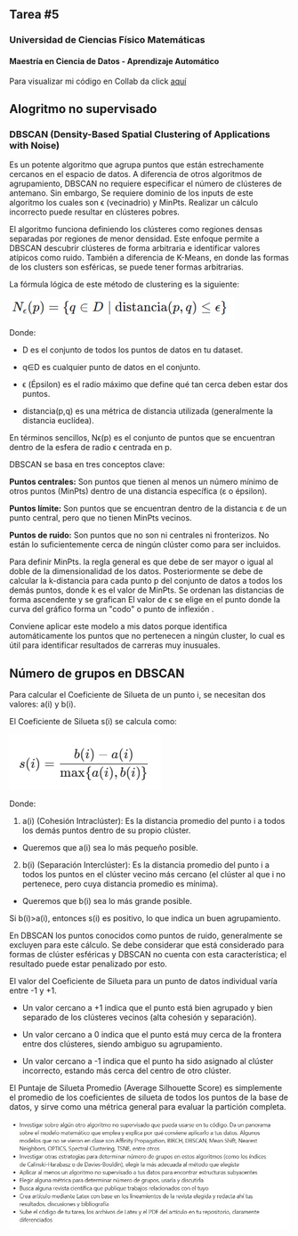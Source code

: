 ## Tarea #5
### Universidad de Ciencias Físico Matemáticas
#### Maestría en Ciencia de Datos - Aprendizaje Automático

Para visualizar mi código en Collab da click [aquí](https://colab.research.google.com/drive/1MGN_wk_RZLJUh65iFf0L7dlNuWgPGewN?usp=sharing)

## Alogritmo no supervisado

### DBSCAN (Density-Based Spatial Clustering of Applications with Noise) 

Es un potente algoritmo que agrupa puntos que están estrechamente cercanos en el espacio de datos. A diferencia de otros algoritmos de agrupamiento, DBSCAN no requiere especificar el número de clústeres de antemano. Sin embargo, Se requiere dominio de los inputs de este algoritmo los cuales son ϵ (vecinadrio) y MinPts. Realizar un cálculo incorrecto puede resultar en clústeres pobres.

El algoritmo funciona definiendo los clústeres como regiones densas separadas por regiones de menor densidad. Este enfoque permite a DBSCAN descubrir clústeres de forma arbitraria e identificar valores atípicos como ruido. También a diferencia de K-Means, en donde las formas de los clusters son esféricas, se puede tener formas arbitrarias.

La fórmula lógica de este método de clustering es la siguiente:

![imagen1](image.png)

Donde:

+ D es el conjunto de todos los puntos de datos en tu dataset.

+ q∈D es cualquier punto de datos en el conjunto.

+ ϵ (Épsilon) es el radio máximo que define qué tan cerca deben estar dos puntos.

+ distancia(p,q) es una métrica de distancia utilizada (generalmente la distancia euclídea).

En términos sencillos, Nϵ(p) es el conjunto de puntos que se encuentran dentro de la esfera de radio ϵ centrada en p.

DBSCAN se basa en tres conceptos clave:

**Puntos centrales:** Son puntos que tienen al menos un número mínimo de otros puntos (MinPts) dentro de una distancia específica (ε o épsilon).

**Puntos límite:** Son puntos que se encuentran dentro de la distancia ε de un punto central, pero que no tienen MinPts vecinos.

**Puntos de ruido:** Son puntos que no son ni centrales ni fronterizos. No están lo suficientemente cerca de ningún clúster como para ser incluidos.

Para definir MinPts. la regla general es que debe de ser mayor o igual al doble de la dimensionalidad de los datos. 
Posteriormente se debe de calcular la k-distancia para cada punto p del conjunto de datos a todos los demás puntos, donde k es el valor de MinPts. 
Se ordenan las distancias de forma ascendente y se grafican
El valor de ϵ se elige en el punto donde la curva del gráfico forma un "codo" o punto de inflexión .

Conviene aplicar este modelo a mis datos porque identifica automáticamente los puntos que no pertenecen a ningún cluster, lo cual es útil para identificar resultados de carreras muy inusuales.


## Número de grupos en DBSCAN

Para calcular el Coeficiente de Silueta de un punto i, se necesitan dos valores: a(i) y b(i).

El Coeficiente de Silueta s(i) se calcula como:

![imagen2](image-1.png)

Donde:

1. a(i) (Cohesión Intraclúster): Es la distancia promedio del punto i a todos los demás puntos dentro de su propio clúster.

+ Queremos que a(i) sea lo más pequeño posible.

2. b(i) (Separación Interclúster): Es la distancia promedio del punto i a todos los puntos en el clúster vecino más cercano (el clúster al que i no pertenece, pero cuya distancia promedio es mínima).

+ Queremos que b(i) sea lo más grande posible.

Si b(i)>a(i), entonces s(i) es positivo, lo que indica un buen agrupamiento.


En DBSCAN los puntos conocidos como puntos de ruido, generalmente se excluyen para este cálculo. Se debe considerar que está considerado para formas de clúster esféricas y DBSCAN no cuenta con esta característica; el resultado puede estar penalizado por esto.

El valor del Coeficiente de Silueta para un punto de datos individual varía entre -1 y +1.

+ Un valor cercano a +1 indica que el punto está bien agrupado y bien separado de los clústeres vecinos (alta cohesión y separación).

+ Un valor cercano a 0 indica que el punto está muy cerca de la frontera entre dos clústeres, siendo ambiguo su agrupamiento.

+ Un valor cercano a -1 indica que el punto ha sido asignado al clúster incorrecto, estando más cerca del centro de otro clúster.

El Puntaje de Silueta Promedio (Average Silhouette Score) es simplemente el promedio de los coeficientes de silueta de todos los puntos de la base de datos, y sirve como una métrica general para evaluar la partición completa.

![TAREA CONTINUA](<Imagen de WhatsApp 2025-10-08 a las 22.11.13_490f0550.jpg>)